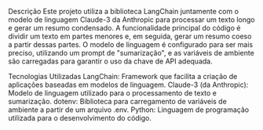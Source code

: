 Descrição
Este projeto utiliza a biblioteca LangChain juntamente com o modelo de linguagem Claude-3 da Anthropic para processar um texto longo e gerar um resumo condensado. A funcionalidade principal do código é dividir um texto em partes menores e, em seguida, gerar um resumo coeso a partir dessas partes. O modelo de linguagem é configurado para ser mais preciso, utilizando um prompt de "sumarização", e as variáveis de ambiente são carregadas para garantir o uso da chave de API adequada.

Tecnologias Utilizadas
LangChain: Framework que facilita a criação de aplicações baseadas em modelos de linguagem.
Claude-3 (da Anthropic): Modelo de linguagem utilizado para o processamento de texto e sumarização.
dotenv: Biblioteca para carregamento de variáveis de ambiente a partir de um arquivo .env.
Python: Linguagem de programação utilizada para o desenvolvimento do código.